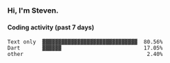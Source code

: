 ### Hi, I'm Steven.

#### Coding activity (past 7 days)
```
Text only  ▓▓▓▓▓▓▓▓▓▓▓▓▓▓▓▓▓▓▓▓▓▓▓▓▓▓▓▓▓▓  80.56%
Dart       ▓▓▓▓▓▓                          17.05%
other                                       2.40%
```
